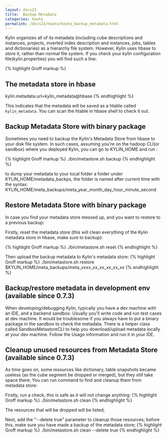 ```yaml
---
layout: docs23
title:  Backup Metadata
categories: howto
permalink: /docs23/howto/howto_backup_metadata.html
---
```


Kylin organizes all of its metadata (including cube descriptions and instances, projects, inverted index description and instances, jobs, tables and dictionaries) as a hierarchy file system. However, Kylin uses hbase to store it, rather than normal file system. If you check your kylin configuration file(kylin.properties) you will find such a line:

{% highlight Groff markup %}
## The metadata store in hbase
kylin.metadata.url=kylin_metadata@hbase
{% endhighlight %}

This indicates that the metadata will be saved as a htable called `kylin_metadata`. You can scan the htable in hbase shell to check it out.

## Backup Metadata Store with binary package

Sometimes you need to backup the Kylin's Metadata Store from hbase to your disk file system.
In such cases, assuming you're on the hadoop CLI(or sandbox) where you deployed Kylin, you can go to KYLIN_HOME and run :

{% highlight Groff markup %}
./bin/metastore.sh backup
{% endhighlight %}

to dump your metadata to your local folder a folder under KYLIN_HOME/metadata_backps, the folder is named after current time with the syntax: KYLIN_HOME/meta_backups/meta_year_month_day_hour_minute_second

## Restore Metadata Store with binary package

In case you find your metadata store messed up, and you want to restore to a previous backup:

Firstly, reset the metadata store (this will clean everything of the Kylin metadata store in hbase, make sure to backup):

{% highlight Groff markup %}
./bin/metastore.sh reset
{% endhighlight %}

Then upload the backup metadata to Kylin's metadata store:
{% highlight Groff markup %}
./bin/metastore.sh restore $KYLIN_HOME/meta_backups/meta_xxxx_xx_xx_xx_xx_xx
{% endhighlight %}

## Backup/restore metadata in development env (available since 0.7.3)

When developing/debugging Kylin, typically you have a dev machine with an IDE, and a backend sandbox. Usually you'll write code and run test cases at dev machine. It would be troublesome if you always have to put a binary package in the sandbox to check the metadata. There is a helper class called SandboxMetastoreCLI to help you download/upload metadata locally at your dev machine. Follow the Usage information and run it in your IDE.

## Cleanup unused resources from Metadata Store (available since 0.7.3)
As time goes on, some resources like dictionary, table snapshots became useless (as the cube segment be dropped or merged), but they still take space there; You can run command to find and cleanup them from metadata store:

Firstly, run a check, this is safe as it will not change anything:
{% highlight Groff markup %}
./bin/metastore.sh clean
{% endhighlight %}

The resources that will be dropped will be listed;

Next, add the "--delete true" parameter to cleanup those resources; before this, make sure you have made a backup of the metadata store;
{% highlight Groff markup %}
./bin/metastore.sh clean --delete true
{% endhighlight %}
